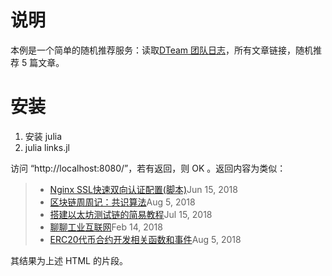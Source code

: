 # 说明

本例是一个简单的随机推荐服务：读取[DTeam 团队日志](https://blog.shifudao.com/)，所有文章链接，随机推荐 5 篇文章。

# 安装

1. 安装 julia
1. julia links.jl

访问 “http://localhost:8080/”，若有返回，则 OK 。返回内容为类似：

> <ul class="posts"> <li class="post"><a href="/posts/2018-06/nginx-ssl%E5%BF%AB%E9%80%9F%E5%8F%8C%E5%90%91%E8%AE%A4%E8%AF%81%E9%85%8D%E7%BD%AE%E8%84%9A%E6%9C%AC.html">Nginx SSL快速双向认证配置(脚本)</a><span class="meta">Jun 15, 2018</span></li><li class="post"><a href="/posts/2018-08/%E5%8C%BA%E5%9D%97%E9%93%BE%E5%91%A8%E5%91%A8%E8%AE%B0%E5%85%B1%E8%AF%86%E7%AE%97%E6%B3%95.html">区块链周周记：共识算法</a><span class="meta">Aug 5, 2018</span></li><li class="post"><a href="/posts/2018-07/%E6%90%AD%E5%BB%BA%E4%BB%A5%E5%A4%AA%E5%9D%8A%E6%B5%8B%E8%AF%95%E9%93%BE%E7%9A%84%E7%AE%80%E6%98%93%E6%95%99%E7%A8%8B.html">搭建以太坊测试链的简易教程</a><span class="meta">Jul 15, 2018</span></li><li class="post"><a href="/posts/2018-02/%E8%81%8A%E8%81%8A%E5%B7%A5%E4%B8%9A%E4%BA%92%E8%81%94%E7%BD%91.html">聊聊工业互联网</a><span class="meta">Feb 14, 2018</span></li><li class="post"><a href="/posts/2018-08/erc20%E4%BB%A3%E5%B8%81%E5%90%88%E7%BA%A6%E5%BC%80%E5%8F%91%E7%9B%B8%E5%85%B3%E5%87%BD%E6%95%B0%E5%92%8C%E4%BA%8B%E4%BB%B6.html">ERC20代币合约开发相关函数和事件</a><span class="meta">Aug 5, 2018</span></li></ul>

其结果为上述 HTML 的片段。